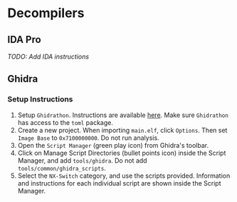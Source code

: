 # Decompilers

## IDA Pro
*TODO: Add IDA instructions*

## Ghidra
### Setup Instructions

1. Setup `Ghidrathon`. Instructions are available [here](https://github.com/mandiant/Ghidrathon#installing-ghidrathon). Make sure `Ghidrathon` has access to the `toml` package.
2. Create a new project. When importing `main.elf`, click `Options`. Then set `Image Base` to `0x7100000000`. Do not run analysis.
3. Open the `Script Manager` (green play icon) from Ghidra's toolbar.
4. Click on Manage Script Directories (bullet points icon) inside the Script Manager, and add `tools/ghidra`. Do not add `tools/common/ghidra_scripts`.
5. Select the `NX-Switch` category, and use the scripts provided. Information and instructions for each individual script are shown inside the Script Manager.
